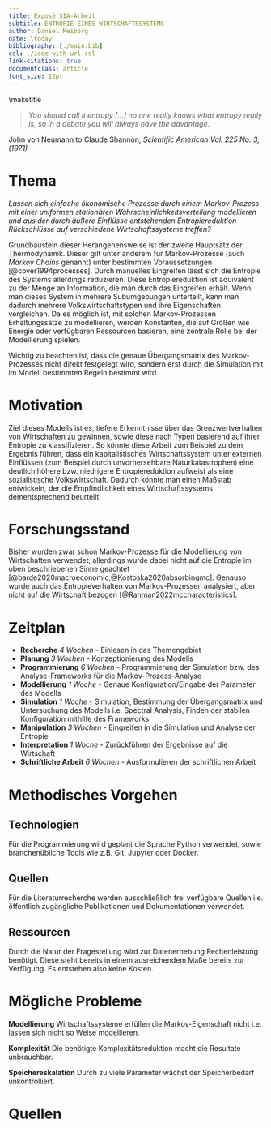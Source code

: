 ```yaml
---
title: Exposé SIA-Arbeit
subtitle: ENTROPIE EINES WIRTSCHAFTSSYSTEMS
author: Daniel Meiborg
date: \today
bibliography: [./main.bib]
csl: ./ieee-with-url.csl
link-citations: true
documentclass: article
font_size: 12pt
---
```


\maketitle

>*You should call it entropy [...] no one really knows what entropy really is,
>so in a debate you will always have the advantage.*

John von Neumann to Claude Shannon, *Scientific American Vol. 225 No. 3, (1971)*

# Thema
*Lassen sich einfache ökonomische Prozesse durch einem Markov-Prozess mit einer
uniformen stationären Wahrscheinlichkeitsverteilung modellieren und aus der
durch äußere Einflüsse entstehenden Entropiereduktion Rückschlüsse auf
verschiedene Wirtschaftssysteme treffen?*

Grundbaustein dieser Herangehensweise ist der zweite Hauptsatz der
Thermodynamik. Dieser gilt unter anderem für Markov-Prozesse (auch *Markov
Chains* genannt) unter bestimmten Voraussetzungen [@cover1994processes]. Durch
manuelles Eingreifen lässt sich die Entropie des Systems allerdings reduzieren.
Diese Entropiereduktion ist äquivalent zu der Menge an Information, die man
durch das Eingreifen erhält. Wenn man dieses System in mehrere Subumgebungen
unterteilt, kann man dadurch mehrere Volkswirtschaftstypen und ihre
Eigenschaften vergleichen. Da es möglich ist, mit solchen Markov-Prozessen
Erhaltungssätze zu modellieren, werden Konstanten, die auf Größen wie Energie
oder verfügbaren Ressourcen basieren, eine zentrale Rolle bei der Modellierung
spielen.

Wichtig zu beachten ist, dass die genaue Übergangsmatrix des Markov-Prozesses
nicht direkt festgelegt wird, sondern erst durch die Simulation mit im Modell
bestimmten Regeln bestimmt wird.

# Motivation
Ziel dieses Modells ist es, tiefere Erkenntnisse über das Grenzwertverhalten von
Wirtschaften zu gewinnen, sowie diese nach Typen basierend auf ihrer Entropie zu
klassifizieren. So könnte diese Arbeit zum Beispiel zu dem Ergebnis führen, dass
ein kapitalistisches Wirtschaftssystem unter externen Einflüssen (zum Beispiel
durch unvorhersehbare Naturkatastrophen) eine deutlich höhere bzw. niedrigere
Entropiereduktion aufweist als eine sozialistische Volkswirtschaft. Dadurch
könnte man einen Maßstab entwickeln, der die Empfindlichkeit eines
Wirtschaftssystems dementsprechend beurteilt.

# Forschungsstand
Bisher wurden zwar schon Markov-Prozesse für die Modellierung von Wirtschaften
verwendet, allerdings wurde dabei nicht auf die Entropie im oben beschriebenen
Sinne geachtet [@barde2020macroeconomic;@Kostoska2020absorbingmc]. Genauso wurde
auch das Entropieverhalten von Markov-Prozessen analysiert, aber nicht auf die
Wirtschaft bezogen [@Rahman2022mccharacteristics].

# Zeitplan
- **Recherche** *4 Wochen* - Einlesen in das Themengebiet
- **Planung** *3 Wochen* - Konzeptionierung des Modells
- **Programmierung** *6 Wochen* - Programmierung der Simulation bzw. des
  Analyse-Frameworks für die Markov-Prozess-Analyse
- **Modellierung** *1 Woche* - Genaue Konfiguration/Eingabe der Parameter des
  Modells
- **Simulation** *1 Woche* - Simulation, Bestimmung der Übergangsmatrix und
  Untersuchung des Modells i.e. Spectral Analysis, Finden der stabilen
  Konfiguration mithilfe des Frameworks
- **Manipulation** *3 Wochen* - Eingreifen in die Simulation und Analyse der
  Entropie
- **Interpretation** *1 Woche* - Zurückführen der Ergebnisse auf die Wirtschaft
- **Schriftliche Arbeit** *6 Wochen* - Ausformulieren der schriftlichen Arbeit

# Methodisches Vorgehen
## Technologien
Für die Programmierung wird geplant die Sprache Python verwendet, sowie
branchenübliche Tools wie z.B. Git, Jupyter oder Docker.

## Quellen
Für die Literaturrecherche werden ausschließlich frei verfügbare Quellen i.e.
öffentlich zugängliche Publikationen und Dokumentationen verwendet.

## Ressourcen
Durch die Natur der Fragestellung wird zur Datenerhebung Rechenleistung
benötigt. Diese steht bereits in einem ausreichendem Maße bereits zur Verfügung.
Es entstehen also keine Kosten.

# Mögliche Probleme
**Modellierung** Wirtschaftssysteme erfüllen die Markov-Eigenschaft nicht i.e.
lassen sich nicht so Weise modellieren.

**Komplexität** Die benötigte Komplexitätsreduktion macht die Resultate
unbrauchbar.

**Speichereskalation** Durch zu viele Parameter wächst der Speicherbedarf
unkontrolliert.

# Quellen